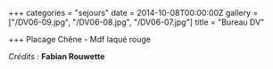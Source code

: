 +++
categories = "sejours"
date = 2014-10-08T00:00:00Z
gallery = ["/DV06-09.jpg", "/DV06-08.jpg", "/DV06-07.jpg"]
title = "Bureau DV"

+++
Placage Chêne - Mdf laqué rouge

_Crédits :_ **Fabian Rouwette**